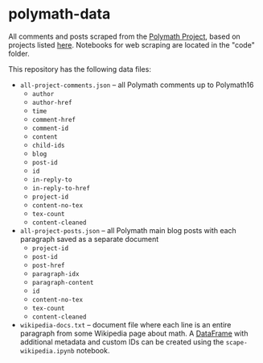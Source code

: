 # polymath-data

All comments and posts scraped from the [Polymath Project](https://en.wikipedia.org/wiki/Polymath_Project), based on projects listed [here](https://web.archive.org/web/20200328143655/http://michaelnielsen.org/polymath1/index.php?title=Main_Page). Notebooks for web scraping are located in the "code" folder. 

This repository has the following data files:
- `all-project-comments.json` – all Polymath comments up to Polymath16
  - `author`
  - `author-href`
  - `time`
  - `comment-href`
  - `comment-id`
  - `content`
  - `child-ids`
  - `blog`
  - `post-id`
  - `id`
  - `in-reply-to`
  - `in-reply-to-href`
  - `project-id`
  - `content-no-tex`
  - `tex-count`
  - `content-cleaned`
- `all-project-posts.json` – all Polymath main blog posts with each paragraph saved as a separate document
  - `project-id`
  - `post-id`
  - `post-href`
  - `paragraph-idx`
  - `paragraph-content`
  - `id`
  - `content-no-tex`
  - `tex-count`
  - `content-cleaned`
- `wikipedia-docs.txt` – document file where each line is an entire paragraph from some Wikipedia page about math. A [DataFrame](https://pandas.pydata.org/docs/reference/api/pandas.DataFrame.html) with additional metadata and custom IDs can be created using the `scape-wikipedia.ipynb` notebook.
